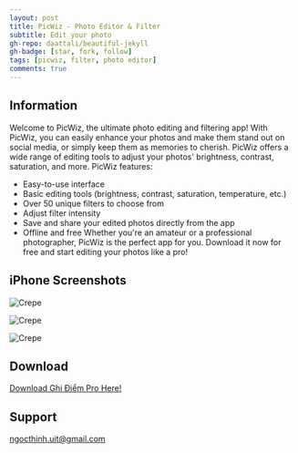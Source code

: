 ```yaml
---
layout: post
title: PicWiz - Photo Editor & Filter
subtitle: Edit your photo
gh-repo: daattali/beautiful-jekyll
gh-badge: [star, fork, follow]
tags: [picwiz, filter, photo editor]
comments: true
---
```


## Information

Welcome to PicWiz, the ultimate photo editing and filtering app! With PicWiz, you can easily enhance your photos and make them stand out on social media, or simply keep them as memories to cherish.
PicWiz offers a wide range of editing tools to adjust your photos' brightness, contrast, saturation, and more. 
PicWiz features:
 - Easy-to-use interface
 - Basic editing tools (brightness, contrast, saturation, temperature, etc.)
 - Over 50 unique filters to choose from
 - Adjust filter intensity
 - Save and share your edited photos directly from the app
 - Offline and free
Whether you're an amateur or a professional photographer, PicWiz is the perfect app for you. Download it now for free and start editing your photos like a pro!


## iPhone Screenshots




![Crepe](https://ibb.co/CVRBYkc)

![Crepe](https://ibb.co/wyD35Yp)

![Crepe](https://ibb.co/wY3d1FS)

## Download

[Download Ghi Điểm Pro Here!](https://apps.apple.com/us/app/picwiz-photo-editor-filter/id6446858789)

## Support

ngocthinh.uit@gmail.com
